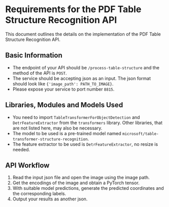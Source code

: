 # Requirements for the PDF Table Structure Recognition API

This document outlines the details on the implementation of the PDF Table Structure Recognition API. 

## Basic Information
- The endpoint of your API should be `/process-table-structure` and the method of the API is `POST`. 
- The service should be accepting json as an input. The json format should look like ```{'image_path': PATH_TO_IMAGE}```. 
- Please expose your service to port number `8815`. 

## Libraries, Modules and Models Used
- You need to import `TableTransformerForObjectDetection` and `DetrFeatureExtractor` from the `transformers` library. Other libraries, that are not listed here, may also be necessary.
- The model to be used is a pre-trained model named `microsoft/table-transformer-structure-recognition`. 
- The feature extractor to be used is `DetrFeatureExtractor`, no resize is needed.

## API Workflow
1. Read the input json file and open the image using the image path. 
2. Get the encodings of the image and obtain a PyTorch tensor. 
3. With suitable model predictions, generate the predicted coordinates and the corresponding labels.
4. Output your results as another json.  